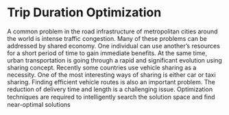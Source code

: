 # Trip Duration Optimization
A common problem in the road infrastructure of metropolitan cities around the world is intense traffic congestion. Many of these problems can be addressed by shared economy. One individual can use another’s resources for a short period of time to gain immediate benefits. At the same time, urban transportation is going through a rapid and significant evolution using sharing concept.  Recently some countries use vehicle sharing as a necessity. One of the most interesting ways of sharing is either car or taxi sharing. Finding efficient vehicle routes is also an important problem. The reduction of delivery time and length is a challenging issue. Optimization techniques are required to intelligently search the solution space and ﬁnd near-optimal solutions
